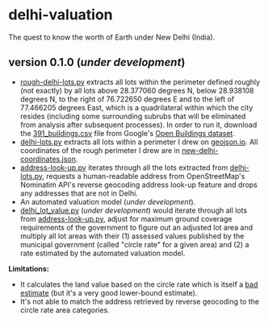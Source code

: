 # delhi-valuation
The quest to know the worth of Earth under New Delhi (India).
## version 0.1.0 (*under development*)
- [rough-delhi-lots.py](https://github.com/vinamrsachdeva/delhi-valuation/blob/main/rough-delhi-lots.py) extracts all lots within the perimeter defined roughly (not exactly) by all lots above 28.377060 degrees N, below 28.938108 degrees N, to the right of 76.722650 degrees E and to the left of 77.466205 degrees East, which is a quadrilateral within which the city resides (including some surrounding subrubs that will be eliminated from analysis after subsequent processes). In order to run it, download the [391_buildings.csv](https://storage.googleapis.com/open-buildings-data/v3/polygons_s2_level_4_gzip/391_buildings.csv.gz) file from Google's [Open Buildings dataset](https://sites.research.google/open-buildings/#download).
- [delhi-lots.py](https://github.com/vinamrsachdeva/delhi-valuation/blob/main/delhi-lots.py) extracts all lots within a perimeter I drew on [geojson.io](https://geojson.io/). All coordinates of the rough perimeter I drew are in [new-delhi-coordinates.json](https://github.com/vinamrsachdeva/delhi-valuation/blob/main/new-delhi-coordinates.json).
- [address-look-up.py](https://github.com/vinamrsachdeva/delhi-valuation/blob/main/address-look-up.py) iterates through all the lots extracted from [delhi-lots.py](https://github.com/vinamrsachdeva/delhi-valuation/blob/main/delhi-lots.py), requests a human-readable address from OpenStreetMap's Nominatim API's reverse geocoding address look-up feature and drops any addresses that are not in Delhi.
- An automated valuation model (*under development*).
- [delhi_lot_value.py](https://github.com/vinamrsachdeva/delhi-valuation/blob/main/delhi-lot-value.py) (*under development*) would iterate through all lots from [address-look-up.py](https://github.com/vinamrsachdeva/delhi-valuation/blob/main/address-look-up.py), adjust for maximum ground coverage requirements of the government to figure out an adjusted lot area and multiply all lot areas with their (1) assessed values published by the municipal government (called "circle rate" for a given area) and (2) a rate estimated by the automated valuation model.

**Limitations:**
- It calculates the land value based on the circle rate which is itself a [bad estimate](https://www.thehindubusinessline.com/opinion/the-official-price-of-land-is-a-joke/article64592464.ece) (but it's a very good lower-bound estimate).
- It's not able to match the address retrieved by reverse geocoding to the circle rate area categories.
